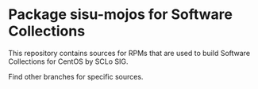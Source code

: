 # Package sisu-mojos for Software Collections

This repository contains sources for RPMs that are used
to build Software Collections for CentOS by SCLo SIG.

Find other branches for specific sources.
